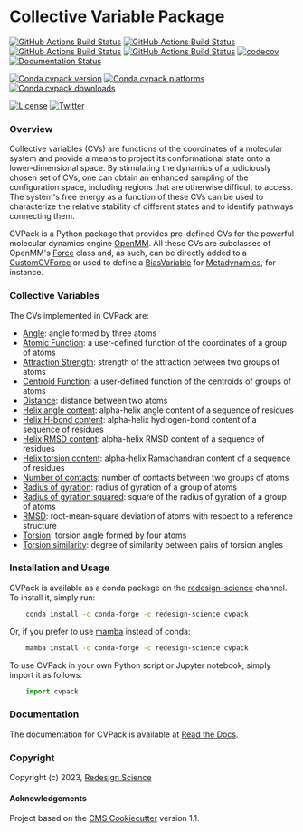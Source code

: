 Collective Variable Package
===========================

[//]: # (Badges)
[![GitHub Actions Build Status](https://github.com/RedesignScience/cvpack/workflows/Linux/badge.svg)](https://github.com/RedesignScience/cvpack/actions?query=workflow%3ALinux)
[![GitHub Actions Build Status](https://github.com/RedesignScience/cvpack/workflows/MacOS/badge.svg)](https://github.com/RedesignScience/cvpack/actions?query=workflow%3AMacOS)
[![GitHub Actions Build Status](https://github.com/RedesignScience/cvpack/workflows/Windows/badge.svg)](https://github.com/RedesignScience/cvpack/actions?query=workflow%3AWindows)
[![GitHub Actions Build Status](https://github.com/RedesignScience/cvpack/workflows/Linter/badge.svg)](https://github.com/RedesignScience/cvpack/actions?query=workflow%3ALinter)
[![codecov](https://codecov.io/gh/RedesignScience/cvpack/branch/main/graph/badge.svg)](https://codecov.io/gh/RedesignScience/cvpack/branch/main)
[![Documentation Status](https://readthedocs.org/projects/cvpack/badge/?style=flat)](https://cvpack.readthedocs.io/en/latest)

[![Conda cvpack version](https://img.shields.io/conda/v/redesign-science/cvpack.svg)](https://anaconda.org/redesign-science/cvpack)
[![Conda cvpack platforms](https://img.shields.io/conda/pn/redesign-science/cvpack.svg)](https://anaconda.org/redesign-science/cvpack)
[![Conda cvpack downloads](https://img.shields.io/conda/dn/redesign-science/cvpack.svg)](https://anaconda.org/redesign-science/cvpack)

[![License](https://img.shields.io/badge/License-MIT-yellowgreen.svg?style=flat)](https://github.com/RedesignScience/cvpack/blob/main/LICENSE.md)
[![Twitter](https://badgen.net/badge/follow%20us/@RedesignScience?icon=twitter)](https://twitter.com/RedesignScience)

### Overview

Collective variables (CVs) are functions of the coordinates of a molecular system and provide a
means to project its conformational state onto a lower-dimensional space. By stimulating the
dynamics of a judiciously chosen set of CVs, one can obtain an enhanced sampling of the
configuration space, including regions that are otherwise difficult to access. The system's
free energy as a function of these CVs can be used to characterize the relative stability of
different states and to identify pathways connecting them.

CVPack is a Python package that provides pre-defined CVs for the powerful molecular dynamics engine
[OpenMM]. All these CVs are subclasses of OpenMM's [Force] class and, as such, can be directly added
to a [CustomCVForce] or used to define a [BiasVariable] for [Metadynamics], for instance.

### Collective Variables

The CVs implemented in CVPack are:

* [Angle](https://cvpack.readthedocs.io/en/latest/api/Angle.html):
    angle formed by three atoms
* [Atomic Function](https://cvpack.readthedocs.io/en/latest/api/AtomicFunction.html):
    a user-defined function of the coordinates of a group of atoms
* [Attraction Strength](https://cvpack.readthedocs.io/en/latest/api/AttractionStrength.html):
    strength of the attraction between two groups of atoms
* [Centroid Function](https://cvpack.readthedocs.io/en/latest/api/CentroidFunction.html):
    a user-defined function of the centroids of groups of atoms
* [Distance](https://cvpack.readthedocs.io/en/latest/api/Distance.html):
    distance between two atoms
* [Helix angle content](https://cvpack.readthedocs.io/en/latest/api/HelixAngleContent.html):
    alpha-helix angle content of a sequence of residues
* [Helix H-bond content](https://cvpack.readthedocs.io/en/latest/api/HelixHBondContent.html):
    alpha-helix hydrogen-bond content of a sequence of residues
* [Helix RMSD content](https://cvpack.readthedocs.io/en/latest/api/HelixRMSDContent.html):
    alpha-helix RMSD content of a sequence of residues
* [Helix torsion content](https://cvpack.readthedocs.io/en/latest/api/HelixTorsionContent.html):
    alpha-helix Ramachandran content of a sequence of residues
* [Number of contacts](https://cvpack.readthedocs.io/en/latest/api/NumberOfContacts.html):
    number of contacts between two groups of atoms
* [Radius of gyration](https://cvpack.readthedocs.io/en/latest/api/RadiusOfGyration.html):
    radius of gyration of a group of atoms
* [Radius of gyration squared](https://cvpack.readthedocs.io/en/latest/api/RadiusOfGyrationSquared.html):
    square of the radius of gyration of a group of atoms
* [RMSD](https://cvpack.readthedocs.io/en/latest/api/RMSD.html):
    root-mean-square deviation of atoms with respect to a reference structure
* [Torsion](https://cvpack.readthedocs.io/en/latest/api/Torsion.html):
    torsion angle formed by four atoms
* [Torsion similarity](https://cvpack.readthedocs.io/en/latest/api/TorsionSimilarity.html):
    degree of similarity between pairs of torsion angles

### Installation and Usage

CVPack is available as a conda package on the
[redesign-science](https://anaconda.org/redesign-science/cvpack) channel. To install it, simply run:

```bash
    conda install -c conda-forge -c redesign-science cvpack
```

Or, if you prefer to use [mamba](https://mamba.readthedocs.io/en/latest) instead of conda:

```bash
    mamba install -c conda-forge -c redesign-science cvpack
```

To use CVPack in your own Python script or Jupyter notebook, simply import it as follows:

```python
    import cvpack
```

### Documentation

The documentation for CVPack is available at [Read the Docs](https://cvpack.readthedocs.io/en/stable).

### Copyright

Copyright (c) 2023, [Redesign Science](https://www.redesignscience.com)


#### Acknowledgements

Project based on the [CMS Cookiecutter] version 1.1.

[BiasVariable]:       https://docs.openmm.org/latest/api-python/generated/openmm.app.metadynamics.BiasVariable.html
[CMS Cookiecutter]:   https://github.com/molssi/cookiecutter-cms
[CollectiveVariable]: https://ufedmm.readthedocs.io/en/latest/pythonapi/ufedmm.html#ufedmm.ufedmm.CollectiveVariable
[CustomCVForce]:      https://docs.openmm.org/latest/api-python/generated/openmm.openmm.CustomCVForce.html
[Force]:              https://docs.openmm.org/latest/api-python/generated/openmm.openmm.Force.html
[Metadynamics]:       https://docs.openmm.org/latest/api-python/generated/openmm.app.metadynamics.Metadynamics.
[OpenMM]:             https://openmm.org
[UFED]:               https://ufedmm.readthedocs.io/en/latest/index.html

